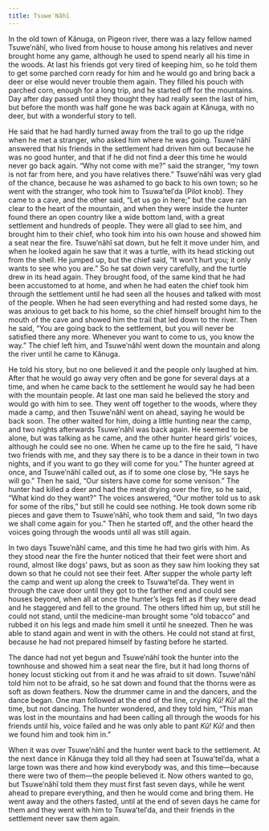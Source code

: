 ```yaml
---
title: Tsuwe′Năhĭ
---
```


In the old town of Kănuga, on Pigeon river, there was a lazy fellow named Tsuwe′năhĭ, who lived from house to house among his relatives and never brought home any game, although he used to spend nearly all his time in the woods. At last his friends got very tired of keeping him, so he told them to get some parched corn ready for him and he would go and bring back a deer or else would never trouble them again. They filled his pouch with parched corn, enough for a long trip, and he started off for the mountains. Day after day passed until they thought they had really seen the last of him, but before the month was half gone he was back again at Kănuga, with no deer, but with a wonderful story to tell.

He said that he had hardly turned away from the trail to go up the ridge when he met a stranger, who asked him where he was going. Tsuwe′năhĭ answered that his friends in the settlement had driven him out because he was no good hunter, and that if he did not find a deer this time he would never go back again. “Why not come with me?” said the stranger, “my town is not far from here, and you have relatives there.” Tsuwe′năhĭ was very glad of the chance, because he was ashamed to go back to his own town; so he went with the stranger, who took him to Tsuwaʻtel′da (Pilot knob). They came to a cave, and the other said, “Let us go in here;” but the cave ran clear to the heart of the mountain, and when they were inside the hunter found there an open country like a wide bottom land, with a great settlement and hundreds of people. They were all glad to see him, and brought him to their chief, who took him into his own house and showed him a seat near the fire. Tsuwe′năhĭ sat down, but he felt it move under him, and when he looked again he saw that it was a turtle, with its head sticking out from the shell. He jumped up, but the chief said, “It won’t hurt you; it only wants to see who you are.” So he sat down very carefully, and the turtle drew in its head again. They brought food, of the same kind that he had been accustomed to at home, and when he had eaten the chief took him through the settlement until he had seen all the houses and talked with most of the people. When he had seen everything and had rested some days, he was anxious to get back to his home, so the chief himself brought him to the mouth of the cave and showed him the trail that led down to the river. Then he said, “You are going back to the settlement, but you will never be satisfied there any more. Whenever you want to come to us, you know the way.” The chief left him, and Tsuwe′năhĭ went down the mountain and along the river until he came to Kănuga.

He told his story, but no one believed it and the people only laughed at him. After that he would go away very often and be gone for several days at a time, and when he came back to the settlement he would say he had been with the mountain people. At last one man said he believed the story and would go with him to see. They went off together to the woods, where they made a camp, and then Tsuwe′năhĭ went on ahead, saying he would be back soon. The other waited for him, doing a little hunting near the camp, and two nights afterwards Tsuwe′năhĭ was back again. He seemed to be alone, but was talking as he came, and the other hunter heard girls’ voices, although he could see no one. When he came up to the fire he said, “I have two friends with me, and they say there is to be a dance in their town in two nights, and if you want to go they will come for you.” The hunter agreed at once, and Tsuwe′năhĭ called out, as if to some one close by, “He says he will go.” Then he said, “Our sisters have come for some venison.” The hunter had killed a deer and had the meat drying over the fire, so he said, “What kind do they want?” The voices answered, “Our mother told us to ask for some of the ribs,” but still he could see nothing. He took down some rib pieces and gave them to Tsuwe′năhĭ, who took them and said, “In two days we shall come again for you.” Then he started off, and the other heard the voices going through the woods until all was still again.

In two days Tsuwe′năhĭ came, and this time he had two girls with him. As they stood near the fire the hunter noticed that their feet were short and round, almost like dogs’ paws, but as soon as they saw him looking they sat down so that he could not see their feet. After supper the whole party left the camp and went up along the creek to Tsuwaʻtel′da. They went in through the cave door until they got to the farther end and could see houses beyond, when all at once the hunter’s legs felt as if they were dead and he staggered and fell to the ground. The others lifted him up, but still he could not stand, until the medicine-man brought some “old tobacco” and rubbed it on his legs and made him smell it until he sneezed. Then he was able to stand again and went in with the others. He could not stand at first, because he had not prepared himself by fasting before he started.

The dance had not yet begun and Tsuwe′năhĭ took the hunter into the townhouse and showed him a seat near the fire, but it had long thorns of honey locust sticking out from it and he was afraid to sit down. Tsuwe′năhĭ told him not to be afraid, so he sat down and found that the thorns were as soft as down feathers. Now the drummer came in and the dancers, and the dance began. One man followed at the end of the line, crying _Kû! Kû!_ all the time, but not dancing. The hunter wondered, and they told him, “This man was lost in the mountains and had been calling all through the woods for his friends until his, voice failed and he was only able to pant _Kû! Kû!_ and then we found him and took him in.”

When it was over Tsuwe′năhĭ and the hunter went back to the settlement. At the next dance in Kănuga they told all they had seen at Tsuwaʻtel′da, what a large town was there and how kind everybody was, and this time—because there were two of them—the people believed it. Now others wanted to go, but Tsuwe′năhĭ told them they must first fast seven days, while he went ahead to prepare everything, and then he would come and bring them. He went away and the others fasted, until at the end of seven days he came for them and they went with him to Tsuwaʻtel′da, and their friends in the settlement never saw them again.
